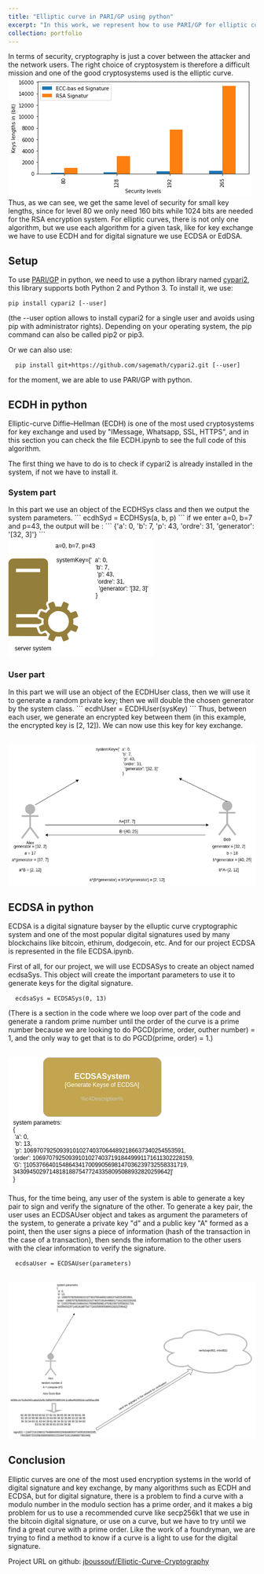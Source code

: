 ```yaml
---
title: "Elliptic curve in PARI/GP using python"
excerpt: "In this work, we represent how to use PARI/GP for elliptic curves with python and apply it to the use of ECDH and ECDSA.<br/><img src='/images/ECC.png'>"
collection: portfolio
---
```


In terms of security, cryptography is just a cover between the attacker and the network users. The right choice of cryptosystem is therefore a difficult mission and one of the good cryptosystems used is the elliptic curve.<br/><img src='/images/Sec_level.png'><br>
Thus, as we can see, we get the same level of security for small key lengths, since for level 80 we only need 160 bits while 1024 bits are needed for the RSA encryption system. For elliptic curves, there is not only one algorithm, but we use each algorithm for a given task, like for key exchange we have to use ECDH and for digital signature we use ECDSA or EdDSA.

<h2>Setup</h2>
To use <a href="https://pari.math.u-bordeaux.fr/doc.html">PARI/GP</a> in python, we need to use a python library named <a href="https://github.com/sagemath/cypari2">cypari2</a>, this library supports both Python 2 and Python 3. To install it, we use:

```
pip install cypari2 [--user]
```
(the --user option allows to install cypari2 for a single user and avoids using pip with administrator rights). Depending on your operating system, the pip command can also be called pip2 or pip3.

Or we can also use:

```
  pip install git+https://github.com/sagemath/cypari2.git [--user]
```
for the moment, we are able to use PARI/GP with python.

<h2>ECDH in python</h2>

Elliptic-curve Diffie–Hellman (ECDH) is one of the most used cryptosystems for key exchange and used by "IMessage, Whatsapp, SSL, HTTPS", and in this section you can check the file ECDH.ipynb to see the full code of this algorithm.

The first thing we have to do is to check if cypari2 is already installed in the system, if not we have to install it.

<h3>System part</h3>
In this part we use an object of the ECDHSys class and then we output the system parameters.
```
  ecdhSyd = ECDHSys(a, b, p)
```
if we enter a=0, b=7 and p=43, the output will be :
```
{'a': 0, 'b': 7, 'p': 43, 'ordre': 31, 'generator': '[32, 3]'}
```
<br/><img src='/images/ell_elem.png'>
<h3>User part</h3>
In this part we will use an object of the ECDHUser class, then we will use it to generate a random private key; then we will double the chosen generator by the system class.
```
ecdhUser = ECDHUser(sysKey)
```
Thus, between each user, we generate an encrypted key between them (in this example, the encrypted key is [2, 12]). We can now use this key for key exchange.

<br/><img src='/images/key_ex.png'>
<h2>ECDSA in python</h2>
ECDSA is a digital signature bayser by the elluptic curve cryptographic system and one of the most popular digital signatures used by many blockchains like bitcoin, ethirum, dodgecoin, etc. And for our project ECDSA is represented in the file ECDSA.ipynb.

First of all, for our project, we will use ECDSASys to create an object named ecdsaSys. This object will create the important parameters to use it to generate keys for the digital signature.
```
  ecdsaSys = ECDSASys(0, 13)
```
(There is a section in the code where we loop over part of the code and generate a random prime number until the order of the curve is a prime number because we are looking to do PGCD(prime, order, outher number) = 1, and the only way to get that is to do PGCD(prime, order) = 1.)

<br/><img src='/images/ECDSA.png'>

Thus, for the time being, any user of the system is able to generate a key pair to sign and verify the signature of the other. To generate a key pair, the user uses an ECDSAUser object and takes as argument the parameters of the system, to generate a private key "d" and a public key "A" formed as a point, then the user signs a piece of information (hash of the transaction in the case of a transaction), then sends the information to the other users with the clear information to verify the signature.

```
  ecdsaUser = ECDSAUser(parameters)
```

<br/><img src='/images/Sign.png'>

<h2>Conclusion</h2>
Elliptic curves are one of the most used encryption systems in the world of digital signature and key exchange, by many algorithms such as ECDH and ECDSA, but for digital signature, there is a problem to find a curve with a modulo number in the modulo section has a prime order, and it makes a big problem for us to use a recommended curve like secp256k1 that we use in the bitcoin digital signature, or use on a curve, but we have to try until we find a great curve with a prime order. Like the work of a foundryman, we are trying to find a method to know if a curve is a light to use for the digital signature.

Project URL on github: <a href="https://github.com/jboussouf/Elliptic-Curve-Cryptography">jboussouf/Elliptic-Curve-Cryptography</a>